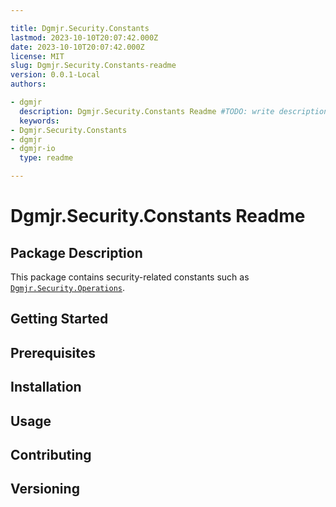 ```yaml
---

title: Dgmjr.Security.Constants
lastmod: 2023-10-10T20:07:42.000Z
date: 2023-10-10T20:07:42.000Z
license: MIT
slug: Dgmjr.Security.Constants-readme
version: 0.0.1-Local
authors:

- dgmjr
  description: Dgmjr.Security.Constants Readme #TODO: write description for Dgmjr.Security.Constants Readme
  keywords:
- Dgmjr.Security.Constants
- dgmjr
- dgmjr-io
  type: readme

---
```


# Dgmjr.Security.Constants Readme

<!-- TODO: Write the contents of the Dgmjr.Security.Constants Readme file -->

## Package Description

This package contains security-related constants such as [`Dgmjr.Security.Operations`](https://github.com/dgmjr-io/Dgmjr.Identity/blob/main/src/Security/Constants/src/Operations.cs).

## Getting Started

## Prerequisites

## Installation

## Usage

## Contributing

## Versioning
